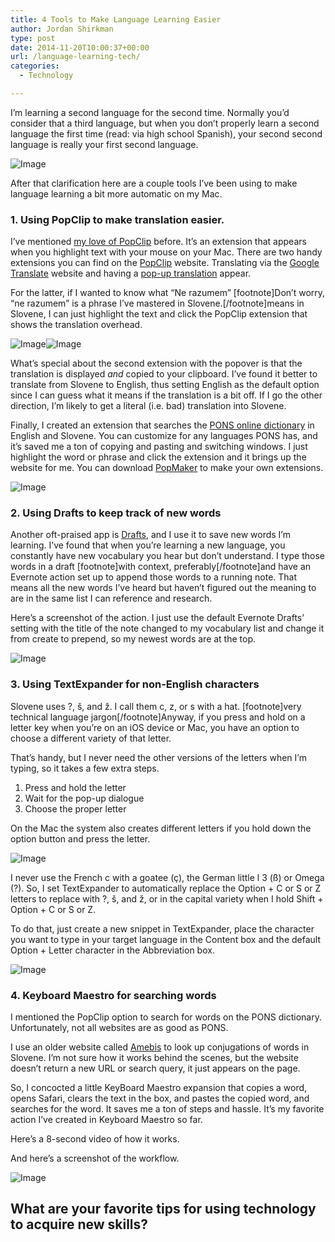 ```yaml
---
title: 4 Tools to Make Language Learning Easier
author: Jordan Shirkman
type: post
date: 2014-11-20T10:00:37+00:00
url: /language-learning-tech/
categories:
  - Technology

---
```

I’m learning a second language for the second time. Normally you’d consider that a third language, but when you don’t properly learn a second language the first time (read: via high school Spanish), your second second language is really your first second language.

![Image](/static/images/macbook-air-iphone-moleskin.jpeg) 

After that clarification here are a couple tools I’ve been using to make language learning a bit more automatic on my Mac.

### 1. Using PopClip to make translation easier.

I’ve mentioned [my love of PopClip](https://jshirk.com/blog/daily-mac-apps/) before. It’s an extension that appears when you highlight text with your mouse on your Mac. There are two handy extensions you can find on the [PopClip](http://pilotmoon.com/popclip/) website. Translating via the [Google Translate](https://pilotmoon.com/popclip/extensions/page/GoogleTranslate) website and having a [pop-up translation](https://pilotmoon.com/popclip/extensions/page/InstantTranslate) appear.

For the latter, if I wanted to know what “Ne razumem” [footnote]Don’t worry, “ne razumem” is a phrase I’ve mastered in Slovene.[/footnote]means in Slovene, I can just highlight the text and click the PopClip extension that shows the translation overhead.

![Image](/static/images/PopClip-autotranslate.jpeg)![Image](/static/images/PopClip-autotranslate-2.jpeg) 

What’s special about the second extension with the popover is that the translation is displayed _and_ copied to your clipboard. I’ve found it better to translate from Slovene to English, thus setting English as the default option since I can guess what it means if the translation is a bit off. If I go the other direction, I’m likely to get a literal (i.e. bad) translation into Slovene.

Finally, I created an extension that searches the [PONS online dictionary](http://pons.com) in English and Slovene. You can customize for any languages PONS has, and it’s saved me a ton of copying and pasting and switching windows. I just highlight the word or phrase and click the extension and it brings up the website for me. You can download [PopMaker](http://brettterpstra.com/2014/05/12/popmaker-popclip-extension-generator/) to make your own extensions.

![Image](/static/images/PopMaker-example.jpeg) 

### 2. Using Drafts to keep track of new words

Another oft-praised app is [Drafts](https://jshirk.com/blog/drafts-ios/), and I use it to save new words I’m learning. I’ve found that when you’re learning a new language, you constantly have new vocabulary you hear but don’t understand. I type those words in a draft [footnote]with context, preferably[/footnote]and have an Evernote action set up to append those words to a running note. That means all the new words I’ve heard but haven’t figured out the meaning to are in the same list I can reference and research.

Here’s a screenshot of the action. I just use the default Evernote Drafts’ setting with the title of the note changed to my vocabulary list and change it from create to prepend, so my newest words are at the top.

![Image](/static/images/IMG_4704.jpeg) 

### 3. Using TextExpander for non-English characters

Slovene uses ?, š, and ž. I call them c, z, or s with a hat. [footnote]very technical language jargon[/footnote]Anyway, if you press and hold on a letter key when you’re on an iOS device or Mac, you have an option to choose a different variety of that letter.

That’s handy, but I never need the other versions of the letters when I’m typing, so it takes a few extra steps.

  1. Press and hold the letter
  2. Wait for the pop-up dialogue
  3. Choose the proper letter

On the Mac the system also creates different letters if you hold down the option button and press the letter.

![Image](/static/images/Letter-S-Pop-Up.jpeg) 

I never use the French c with a goatee (ç), the German little l 3 (ß) or Omega (?). So, I set TextExpander to automatically replace the Option + C or S or Z letters to replace with ?, š, and ž, or in the capital variety when I hold Shift + Option + C or S or Z.

To do that, just create a new snippet in TextExpander, place the character you want to type in your target language in the Content box and the default Option + Letter character in the Abbreviation box.

![Image](/static/images/TextExpander-letter-c.jpeg) 

### 4. Keyboard Maestro for searching words

I mentioned the PopClip option to search for words on the PONS dictionary. Unfortunately, not all websites are as good as PONS.

I use an older website called [Amebis](http://besana.amebis.si/pregibanje/) to look up conjugations of words in Slovene. I’m not sure how it works behind the scenes, but the website doesn’t return a new URL or search query, it just appears on the page.

So, I concocted a little KeyBoard Maestro expansion that copies a word, opens Safari, clears the text in the box, and pastes the copied word, and searches for the word. It saves me a ton of steps and hassle. It’s my favorite action I’ve created in Keyboard Maestro so far.

Here’s a 8-second video of how it works.



And here’s a screenshot of the workflow.

![Image](/static/images/Amebis-Workflow.jpeg) 

## What are your favorite tips for using technology to acquire new skills?
